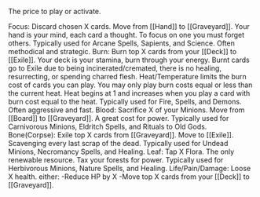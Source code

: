 The price to play or activate.

Focus:
	Discard chosen X cards. Move from [[Hand]] to [[Graveyard]].
	Your hand is your mind, each card a thought. To focus on one you must forget others.
	Typically used for Arcane Spells, Sapients, and Science. Often methodical and strategic.
Burn:
	Burn top X cards from your [[Deck]] to [[Exile]].
	Your deck is your stamina, burn through your energy.
	Burnt cards go to Exile due to being incinerated/cremated, there is no healing, resurrecting, or spending charred flesh.
	Heat/Temperature limits the burn cost of cards you can play.
		You may only play burn costs equal or less than the current heat.
		Heat begins at 1 and increases when you play a card with burn cost equal to the heat.
	Typically used for Fire, Spells, and Demons. Often aggressive and fast.
Blood:
	Sacrifice X of your Minions. Move from [[Board]] to [[Graveyard]].
	A great cost for power.
	Typically used for Carnivorous Minions, Eldritch Spells, and Rituals to Old Gods.
Bone(Corpse):
	Exile top X cards from [[Graveyard]]. Move to [[Exile]].
	Scavenging every last scrap of the dead.
	Typically used for Undead Minions, Necromancy Spells, and Healing.
Leaf:
	Tap X Flora.
	The only renewable resource. Tax your forests for power.
	Typically used for Herbivorous Minions, Nature Spells, and Healing.
Life/Pain/Damage:
	Loose X health.
	either:
	-Reduce HP by X
	-Move top X cards from your [[Deck]] to [[Graveyard]].
